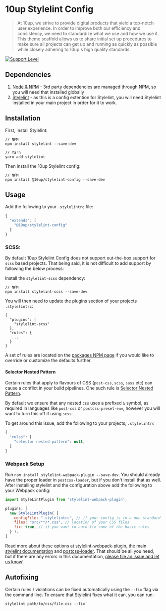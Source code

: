 # 10up Stylelint Config

> At 10up, we strive to provide digital products that yield a top-notch user experience. In order to improve both our efficiency and consistency, we need to standardize what we use and how we use it. This theme scaffold allows us to share initial set up procedures to make sure all projects can get up and running as quickly as possible while closely adhering to 10up's high quality standards.

[![Support Level](https://img.shields.io/badge/support-active-green.svg)](#support-level)


## Dependencies

1. [Node & NPM](https://www.npmjs.com/get-npm) - 3rd party dependencies are managed through NPM, so you will need that installed globally
2. [Stylelint](https://stylelint.io/) - as this is a config extention for Stylelint, you will need Stylelint installed in your main project in order for it to work.

## Installation

First, install Stylelint:
```
// NPM
npm install stylelint --save-dev

// Yarn
yarn add stylelint
```

Then install the 10up Stylelint config:
```
// NPM
npm install @10up/stylelint-config --save-dev
```

## Usage

Add the following to your `.stylelintrc` file:

```js
{
  "extends": [
    "@10up/stylelint-config"
  ]
}

```

### SCSS:
By default 10up Stylelint Config does not support out-the-box support for `scss` based projects. That being said, it is not difficult to add support by following the below process:

Install the `stylelint-scss` dependency:
```
// NPM
npm install stylelint-scss --save-dev
```

You will then need to update the plugins section of your projects `.stylelintrc`:

```
{
  "plugins": [
    "stylelint-scss"
  ],
  "rules": {
   ...
  }
}
```

A set of rules are located on the [packages NPM page](https://www.npmjs.com/package/stylelint-scss) if you would like to override or customize the defaults further.


#### Selector Nested Pattern
Certain rules that apply to flavours of CSS (`post-css`, `scss`, `sass` etc) can cause a conflict in your build pipelines. One such rule is
[Selector Nested Pattern](https://stylelint.io/user-guide/rules/selector-nested-pattern).

By default we ensure that any nested `css` uses a prefixed `&` symbol, as required in languages like `post-css` or `postcss-preset-env`, however you will want to turn this off if using `scss`.

To get around this issue, add the following to your projects, `.stylelintrc`

```js
{
  "rules": [
    "selector-nested-pattern": null,
  ]
}

```

### Webpack Setup
Run `npm install stylelint-webpack-plugin --save-dev`. You should already have the proper loader in `postcss-loader`, but if you don't install that as well. After installing stylelint and the configuration above add the following to your Webpack config:

```js
import StyleLintPlugin from 'stylelint-webpack-plugin';

plugins: [
  new StyleLintPlugin( {
    configFile: ".stylelintrc", // if your config is in a non-standard place
    files: "src/**/*.css", // location of your CSS files
    fix: true, // if you want to auto-fix some of the basic rules
  } ),
]

```

Read more about these options at [stylelint-webpack-plugin](https://github.com/webpack-contrib/stylelint-webpack-plugin), [the main stylelint documentation](https://stylelint.io/) and [postcss-loader](https://github.com/postcss/postcss-loader). That should be all you need, but if there are any errors in this documentation, [please file an issue and let us know](https://github.com/10up/stylelint-config/issues/new)!

## Autofixing

Certain rules / violations can be fixed automatically using the `--fix` flag via the command line.
To ensure that Stylelint fixes what it can, you can run:

```
stylelint path/to/css/file.css --fix`
```
